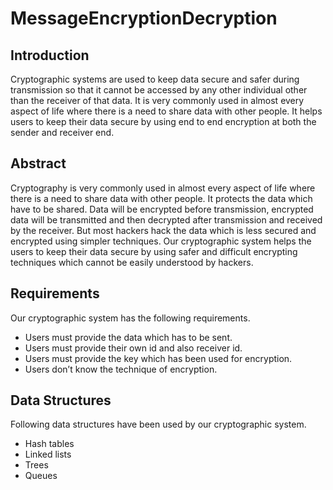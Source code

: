 # MessageEncryptionDecryption

## Introduction
Cryptographic systems are used to keep data secure and safer during transmission so that it cannot be accessed by any other individual other than the receiver of that data. It is very commonly used in almost every aspect of life where there is a need to share data with other people. It helps users to keep their data secure by using end to end encryption at both the sender and receiver end.


## Abstract
Cryptography is very commonly used in almost every aspect of life where there is a need to share data with other people. It protects the data which have to be shared. Data will be encrypted before transmission, encrypted data will be transmitted and then decrypted after transmission and received by the receiver. But most hackers hack the data which is less secured and encrypted using simpler techniques. Our cryptographic system helps the users to keep their data secure by using safer and difficult encrypting techniques which cannot be easily understood by hackers.

## Requirements
Our cryptographic system has the following requirements.
- Users must provide the data which has to be sent.
- Users must provide their own id and also receiver id.
- Users must provide the key which has been used for encryption.
- Users don’t know the technique of encryption.


## Data Structures
Following data structures have been used by our cryptographic system.
- Hash tables
- Linked lists
- Trees
- Queues
